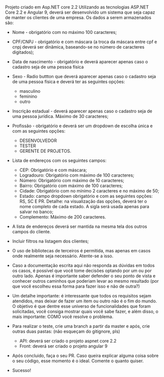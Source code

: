 Projeto criado em Asp.NET core 2.2
Utilizando as tecnologias ASP.NET Core 2.2 e Angular 9, deverá ser desenvolvido um sistema que seja capaz de manter os clientes de uma empresa. Os dados a serem armazenados são:

- Nome - obrigatório com no máximo 100 caracteres;
- CPF/CNPJ - obrigatório e com máscara (a troca da máscara entre cpf e cnpj deverá ser dinâmica, baseando-se no número de caracteres digitados);
- Data de nascimento - obrigatório e deverá aparecer apenas caso o cadastro seja de uma pessoa física
- Sexo - Radio buttton que deverá aparecer apenas caso o cadastro seja de uma pessoa física e deverá ter as seguintes opções:
     - masculino
     - feminino
     - outro
- Inscrição estadual - deverá aparecer apenas caso o cadastro seja de uma pessoa jurídica. Máximo de 30 caracteres;
- Profissão - obrigatório e deverá ser um dropdown de escolha única e com as seguintes opções: 
    - DESENVOLVEDOR
    - TESTER
    - GERENTE DE PROJETOS.
- Lista de endereços com os seguintes campos:
   - CEP: Obrigatório e com máscara;
   - Logradouro: Obrigatório com máximo de 100 caracteres;
   - Número: Obrigatório com máximo de 10 caracteres;
   - Bairro: Obrigatório com máximo de 100 caracteres;
   - Cidade: Obrigatório com no mínimo 2 caracteres e no máximo de 50;
   - Estado: campo dropdown obrigatório e com as seguintes opções: RS, SC E PR. Detalhe: na visualização das opções, deverá ter o nome completo de cada estado. A sigla será usada apenas para salvar no banco;
   - Complemento: Máximo de 200 caracteres.
 - A lista de endereços deverá ser mantida na mesma tela dos outros campos do cliente.
 - Incluir filtros na listagem dos clientes;
 - O uso de bibliotecas de terceiros é permitida, mas apenas em casos onde realmente seja necessário. Atente-se a isso.
 - Caso a documentação escrita aqui não responda as dúvidas em todos os casos, é possível que você tome decisões optando por um ou por outro lado. Apenas é importante saber defender o seu ponto de vista e conhecer outros caminhos que poderiam levar ao mesmo resultado (por que você escolheu essa forma para fazer isso e não de outra?)
 - Um detalhe importante: é interessante que todos os requisitos sejam atendidos, mas deixar de fazer um item ou outro não é o fim do mundo. O objetivo é que dentre esse universo de funcionalidades que foram solicitadas, você consiga mostrar quais você sabe fazer, e além disso, o mais importante: COMO você resolve o problema.
 
 - Para realizar o teste, crie uma branch a partir da master e após, crie outras duas pastas: (não esqueçam do gitignore, pls)
   - API: deverá ser criado o projeto aspnet core 2.2
   - Front: deverá ser criado o projeto angular 9
 - Após concluido, faça o seu PR. Caso queira explicar alguma coisa sobre o seu código, esse momento é o ideal. Comente o quanto quiser.
 
 - Sucesso!
